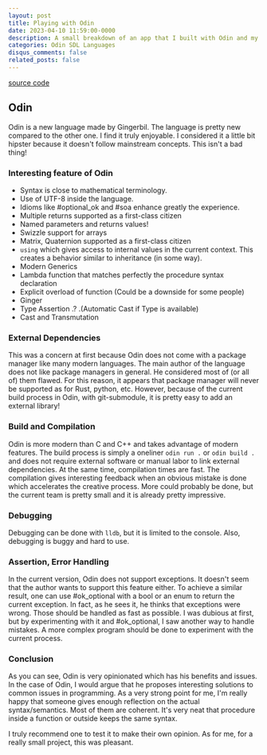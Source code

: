 ```yaml
---
layout: post
title: Playing with Odin
date: 2023-04-10 11:59:00-0000
description: A small breakdown of an app that I built with Odin and my half-baked opinion on the language
categories: Odin SDL Languages
disqus_comments: false
related_posts: false
---
```


[source code](https://github.com/bolducke/OOBC)

## Odin

Odin is a new language made by Gingerbil. The language is pretty new compared to the other one. I find it truly enjoyable. I considered it a little bit hipster because it doesn't follow mainstream concepts. This isn't a bad thing! 

### Interesting feature of Odin

- Syntax is close to mathematical terminology.
- Use of UTF-8 inside the language.
- Idioms like #optional_ok and #soa enhance greatly the experience.
- Multiple returns supported as a first-class citizen
- Named parameters and returns values!
- Swizzle support for arrays
- Matrix, Quaternion supported as a first-class citizen
- `using` which gives access to internal values in the current context. This creates a behavior similar to inheritance (in some way).
- Modern Generics
- Lambda function that matches perfectly the procedure syntax declaration
- Explicit overload of function (Could be a downside for some people)
- Ginger
- Type Assertion .? .(Automatic Cast if Type is available)
- Cast and Transmutation


### External Dependencies

This was a concern at first because Odin does not come with a package manager like many modern languages. The main author of the language does not like package managers in general. He considered most of (or all of) them flawed. For this reason, it appears that package manager will never be supported as for Rust, python, etc. However, because of the current build process in Odin, with git-submodule, it is pretty easy to add an external library!

### Build and Compilation

Odin is more modern than C and C++ and takes advantage of modern features. The build process is simply a oneliner `odin run .` or `odin build .` and does not require external software or manual labor to link external dependencies. At the same time, compilation times are fast. The compilation gives interesting feedback when an obvious mistake is done which accelerates the creative process. More could probably be done, but the current team is pretty small and it is already pretty impressive.

### Debugging

Debugging can be done with `lldb`, but it is limited to the console. Also, debugging is buggy and hard to use.

### Assertion, Error Handling

In the current version, Odin does not support exceptions. It doesn't seem that the author wants to support this feature either. To achieve a similar result, one can use #ok_optional with a bool or an enum to return the current exception. 
In fact, as he sees it, he thinks that exceptions were wrong. Those should be handled as fast as possible. I was dubious at first, but by experimenting with it and #ok_optional, I saw another way to handle mistakes. A more complex program should be done to experiment with the current process.

### Conclusion

As you can see, Odin is very opinionated which has his benefits and issues. In the case of Odin, I would argue that he proposes interesting solutions to common issues in programming. As a very strong point for me, I'm really happy that someone gives enough reflection on the actual syntax/semantics. Most of them are coherent. It's very neat that procedure inside a function or outside keeps the same syntax.

I truly recommend one to test it to make their own opinion. As for me, for a really small project, this was pleasant.
